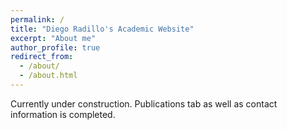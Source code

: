 ```yaml
---
permalink: /
title: "Diego Radillo's Academic Website"
excerpt: "About me"
author_profile: true
redirect_from: 
  - /about/
  - /about.html
---
```


Currently under construction. Publications tab as well as contact information is completed.
